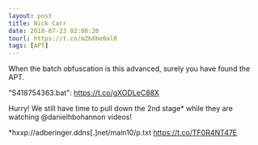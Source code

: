 ```yaml
---
layout: post
title: Nick Carr
date: 2018-07-23 02:00:20
tourl: https://t.co/mZbXbe0al0
tags: [APT]
---
```

When the batch obfuscation is this advanced, surely you have found the APT.

"S418754363.bat": https://t.co/gXODLeC88X

Hurry! We still have time to pull down the 2nd stage* while they are watching @danielhbohannon videos!

*hxxp://adberinger.ddns[.]net/main10/p.txt https://t.co/TF0R4NT47E